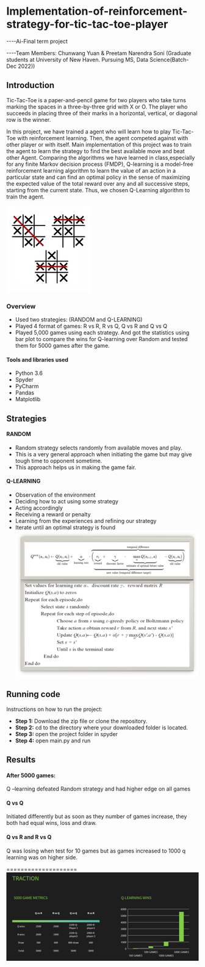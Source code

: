 # Implementation-of-reinforcement-strategy-for-tic-tac-toe-player
----Ai-Final term project

----Team Members: Chunwang Yuan & Preetam Narendra Soni (Graduate students at University of New Haven. Pursuing MS, Data Science(Batch-Dec 2022))

## Introduction
Tic-Tac-Toe is a paper-and-pencil game for two players who take turns marking the spaces in a three-by-three grid with X or O. The player who succeeds in placing three of their marks in a horizontal, vertical, or diagonal row is the winner.

In this project, we have trained a agent who will learn how to play Tic-Tac-Toe with reinforcement learning. Then, the agent competed against with other player or with itself. Main implementation of this project was to train the agent to learn the strategy to find the best available move and beat other Agent. Comparing the algorithms we have learned in class,especially for any finite Markov decision process (FMDP), Q-learning is a model-free reinforcement learning algorithm to learn the value of an action in a particular state and can find an optimal policy in the sense of maximizing the expected value of the total reward over any and all successive steps, starting from the current state. Thus, we chosen Q-Learning algorithm to train the agent.  

![tic-tac-toe](Tic-Tac-Toe.png)

### Overview
* Used two strategies: (RANDOM and Q-LEARNING) 
* Played 4 format of games: R vs R, R vs Q, Q vs R and Q vs Q
* Played 5,000 games using each strategy. And got the statistics using bar plot to compare the wins for Q-learning over Random and tested them for 5000 games after the game.

#### Tools and libraries used
* Python 3.6
* Spyder
* PyCharm
* Pandas
* Matplotlib

## Strategies
#### RANDOM 
* Random strategy selects randomly from available moves and play. 
* This is a very general approach when initiating the game but may give tough time to opponent sometime.
* This approach helps us in making the game fair.

#### Q-LEARNING
* Observation of the environment
* Deciding how to act using some strategy
* Acting accordingly
* Receiving a reward or penalty
* Learning from the experiences and refining our strategy
* Iterate until an optimal strategy is found
![Q-learning](Q-LEARNING-Algorithm.png)

## Running code
Instructions on how to run the project:
* **Step 1:** Download the zip file or clone the repository.
* **Step 2:** cd to the directory where your downloaded folder is located.
* **Step 3:** open the project folder in spyder
* **Step 4:** open main.py and run

## Results
#### After 5000 games:
Q –learning defeated Random strategy and had higher edge on all games
#### Q vs Q 
Initiated differently but as soon as they number of games increase, they both had equal wins, loss and draw.
#### Q vs R and  R vs Q
Q was losing when test for 10 games but as games increased to 1000 q learning was on higher side.

==================== <br>
![results](RESULTS.png)



